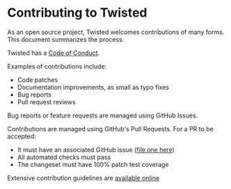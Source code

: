 Contributing to Twisted
=======================

As an open source project, Twisted welcomes contributions of many forms.
This document summarizes the process.

Twisted has a [Code of Conduct](./code_of_conduct.md).

Examples of contributions include:

* Code patches
* Documentation improvements, as small as typo fixes
* Bug reports
* Pull request reviews

Bug reports or feature requests are managed using GitHub Issues.

Contributions are managed using GitHub's Pull Requests.
For a PR to be accepted:

* It must have an associated GitHub issue ([file one here](https://github.com/twisted/twisted/issues/new/choose))
* All automated checks must pass
* The changeset must have 100% patch test coverage

Extensive contribution guidelines are [available online](https://docs.twisted.org/en/latest/development/dev-process.html)
